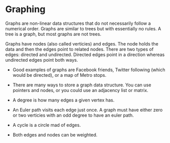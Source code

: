 # Graphing
Graphs are non-linear data structures that do not necessarily follow a numerical order. Graphs are similar to trees but with essentially no rules. A tree is a graph, but most graphs are not trees. 


Graphs have nodes (also called verticies) and edges. The node holds the data and then the edges point to related nodes. There are two types of edges: directed and undirected. Directed edges point in a direction whereas undirected edges point both ways. 

* Good examples of graphs are Facebook friends, Twitter following (which would be directed), or a map of Metro stops.

* There are many ways to store a graph data structure. You can use pointers and nodes, or you could use an adjacency list or matrix.

* A degree is how many edges a given vertex has. 

* An Euler path visits each edge just once. A graph must have either zero or two verticies with an odd degree to have an euler path. 

* A cycle is a circle mad of edges.

* Both edges and nodes can be weighted.